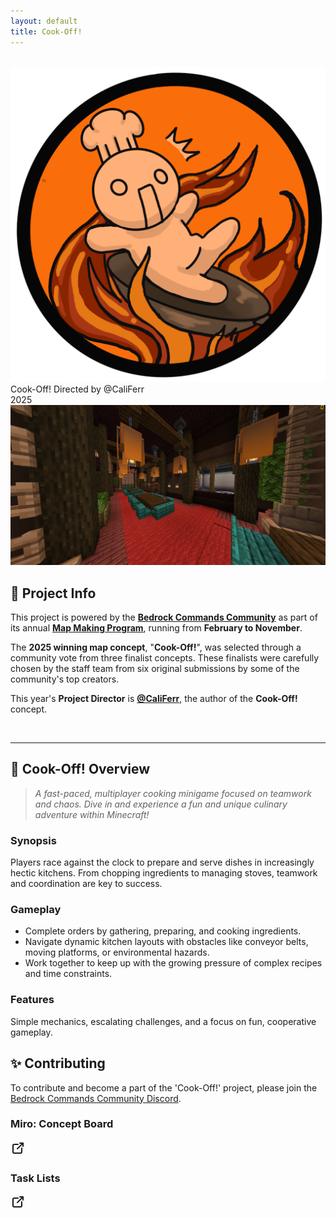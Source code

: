 ```yaml
---
layout: default
title: Cook-Off!
---
```


<br>

<div class="banner" data-year="2025">
        <div class="banner-inner">
            <img class="banner-logo" src="/assets/images/projects/2025.Logo.png">
            <div class="banner-front">
                <span class="banner-game-title">Cook-Off!</span>
                <span class="banner-game-author">Directed by @CaliFerr</span>
                <div class="tags">
                    <span class="tag">2025</span>
                </div>
                <img class="banner-image" src="/assets/images/projects/2025.Thumbnail.png">
            </div>
        </div>
    </div>

## 📌 Project Info  

This project is powered by the **[Bedrock Commands Community](https://discord.com/servers/bedrock-commands-community-924894457894174740)** as part of its annual **[Map Making Program](/Cook-Off/about/)**, running from **February to November**.

The **2025 winning map concept**, "**Cook-Off!**", was selected through a community vote from three finalist concepts. These finalists were carefully chosen by the staff team from six original submissions by some of the community's top creators.  

This year's **Project Director** is **[@CaliFerr](https://github.com/CaliFerr)**, the author of the **Cook-Off!** concept.

<br>

---

## 🍳 Cook-Off! Overview

> _A fast-paced, multiplayer cooking minigame focused on teamwork and chaos.
Dive in and experience a fun and unique culinary adventure within Minecraft!_

### Synopsis

Players race against the clock to prepare and serve dishes in increasingly hectic kitchens. From chopping ingredients to managing stoves, teamwork and coordination are key to success.  

### Gameplay

- Complete orders by gathering, preparing, and cooking ingredients.  
- Navigate dynamic kitchen layouts with obstacles like conveyor belts, moving platforms, or environmental hazards.  
- Work together to keep up with the growing pressure of complex recipes and time constraints.  

### Features

Simple mechanics, escalating challenges, and a focus on fun, cooperative gameplay.

## ✨️ Contributing

To contribute and become a part of the 'Cook-Off!' project, please join the [Bedrock Commands Community Discord](https://discord.gg/SYstTYx5G5).

<div class="button-container">
  <div class="card">
    <div class="card-button-content">
      <h3 class="card-button-title">Miro: Concept Board</h3>
      <svg class="go-to-link-icon" xmlns="http://www.w3.org/2000/svg" width="24" height="24" viewBox="0 0 24 24" fill="none" stroke="currentColor" stroke-width="2" stroke-linecap="round" stroke-linejoin="round">
      <path stroke="none" d="M0 0h24v24H0z" fill="none"/>
      <path d="M12 6h-6a2 2 0 0 0 -2 2v10a2 2 0 0 0 2 2h10a2 2 0 0 0 2 -2v-6" />
      <path d="M11 13l9 -9" />
      <path d="M15 4h5v5" />
    </svg>
    </div>
    <a href="https://miro.com/app/board/uXjVLhEgZ9Y=/"
    class="stretched-link"
    target="_blank"
    rel="noopener noreferrer">
    </a>
  </div>
  <div class="card">
    <div class="card-button-content">
      <h3 class="card-button-title">Task Lists</h3>
      <svg class="go-to-link-icon" xmlns="http://www.w3.org/2000/svg" width="24" height="24" viewBox="0 0 24 24" fill="none" stroke="currentColor" stroke-width="2" stroke-linecap="round" stroke-linejoin="round">
      <path stroke="none" d="M0 0h24v24H0z" fill="none"/>
      <path d="M12 6h-6a2 2 0 0 0 -2 2v10a2 2 0 0 0 2 2h10a2 2 0 0 0 2 -2v-6" />
      <path d="M11 13l9 -9" />
      <path d="M15 4h5v5" />
    </svg>
    </div>
    <a href="/projects/cook-off/tasks"
    class="stretched-link">
    </a>
  </div>
</div>